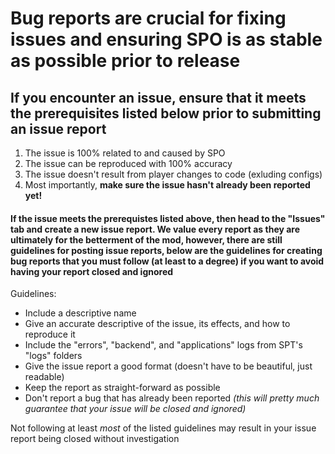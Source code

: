 # Bug reports are crucial for fixing issues and ensuring SPO is as stable as possible prior to release
## If you encounter an issue, ensure that it meets the prerequisites listed below prior to submitting an issue report

1. The issue is 100% related to and caused by SPO
2. The issue can be reproduced with 100% accuracy
3. The issue doesn't result from player changes to code (exluding configs)
4. Most importantly, **make sure the issue hasn't already been reported yet!**

#### If the issue meets the prerequistes listed above, then head to the "Issues" tab and create a new issue report. We value every report as they are ultimately for the betterment of the mod, however, there are still guidelines for posting issue reports, below are the guidelines for creating bug reports that you must follow (at least to a degree) if you want to avoid having your report closed and ignored

Guidelines:
- Include a descriptive name
- Give an accurate descriptive of the issue, its effects, and how to reproduce it
- Include the "errors", "backend", and "applications" logs from SPT's "logs" folders
- Give the issue report a good format (doesn't have to be beautiful, just readable)
- Keep the report as straight-forward as possible
- Don't report a bug that has already been reported _(this will pretty much guarantee that your issue will be closed and ignored)_

Not following at least _most_ of the listed guidelines may result in your issue report being closed without investigation
